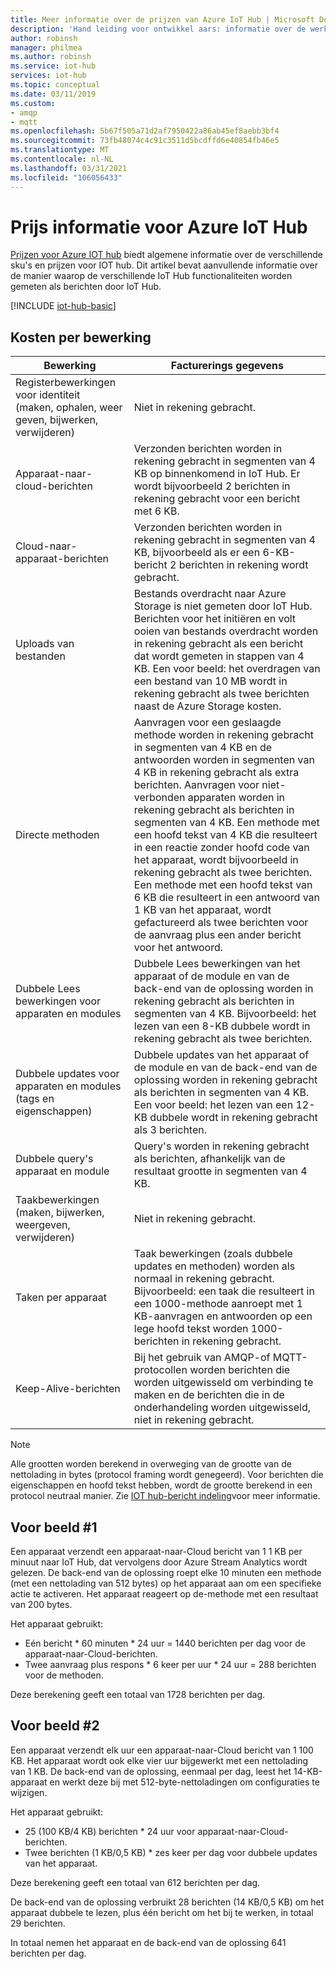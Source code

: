 ```yaml
---
title: Meer informatie over de prijzen van Azure IoT Hub | Microsoft Docs
description: 'Hand leiding voor ontwikkel aars: informatie over de werking van meten en prijzen met IoT Hub, waaronder gewerkte voor beelden.'
author: robinsh
manager: philmea
ms.author: robinsh
ms.service: iot-hub
services: iot-hub
ms.topic: conceptual
ms.date: 03/11/2019
ms.custom:
- amqp
- mqtt
ms.openlocfilehash: 5b67f505a71d2af7950422a86ab45ef8aebb3bf4
ms.sourcegitcommit: 73fb48074c4c91c3511d5bcdffd6e40854fb46e5
ms.translationtype: MT
ms.contentlocale: nl-NL
ms.lasthandoff: 03/31/2021
ms.locfileid: "106056433"
---
```

# <a name="azure-iot-hub-pricing-information"></a>Prijs informatie voor Azure IoT Hub

[Prijzen voor Azure IOT hub](https://azure.microsoft.com/pricing/details/iot-hub) biedt algemene informatie over de verschillende sku's en prijzen voor IOT hub. Dit artikel bevat aanvullende informatie over de manier waarop de verschillende IoT Hub functionaliteiten worden gemeten als berichten door IoT Hub.

[!INCLUDE [iot-hub-basic](../../includes/iot-hub-basic-partial.md)]

## <a name="charges-per-operation"></a>Kosten per bewerking

| Bewerking | Facturerings gegevens | 
| --------- | ------------------- |
| Registerbewerkingen voor identiteit <br/> (maken, ophalen, weer geven, bijwerken, verwijderen) | Niet in rekening gebracht. |
| Apparaat-naar-cloud-berichten | Verzonden berichten worden in rekening gebracht in segmenten van 4 KB op binnenkomend in IoT Hub. Er wordt bijvoorbeeld 2 berichten in rekening gebracht voor een bericht met 6 KB. |
| Cloud-naar-apparaat-berichten | Verzonden berichten worden in rekening gebracht in segmenten van 4 KB, bijvoorbeeld als er een 6-KB-bericht 2 berichten in rekening wordt gebracht. |
| Uploads van bestanden | Bestands overdracht naar Azure Storage is niet gemeten door IoT Hub. Berichten voor het initiëren en volt ooien van bestands overdracht worden in rekening gebracht als een bericht dat wordt gemeten in stappen van 4 KB. Een voor beeld: het overdragen van een bestand van 10 MB wordt in rekening gebracht als twee berichten naast de Azure Storage kosten. |
| Directe methoden | Aanvragen voor een geslaagde methode worden in rekening gebracht in segmenten van 4 KB en de antwoorden worden in segmenten van 4 KB in rekening gebracht als extra berichten. Aanvragen voor niet-verbonden apparaten worden in rekening gebracht als berichten in segmenten van 4 KB. Een methode met een hoofd tekst van 4 KB die resulteert in een reactie zonder hoofd code van het apparaat, wordt bijvoorbeeld in rekening gebracht als twee berichten. Een methode met een hoofd tekst van 6 KB die resulteert in een antwoord van 1 KB van het apparaat, wordt gefactureerd als twee berichten voor de aanvraag plus een ander bericht voor het antwoord. |
| Dubbele Lees bewerkingen voor apparaten en modules | Dubbele Lees bewerkingen van het apparaat of de module en van de back-end van de oplossing worden in rekening gebracht als berichten in segmenten van 4 KB. Bijvoorbeeld: het lezen van een 8-KB dubbele wordt in rekening gebracht als twee berichten. |
| Dubbele updates voor apparaten en modules (tags en eigenschappen) | Dubbele updates van het apparaat of de module en van de back-end van de oplossing worden in rekening gebracht als berichten in segmenten van 4 KB. Een voor beeld: het lezen van een 12-KB dubbele wordt in rekening gebracht als 3 berichten. |
| Dubbele query's apparaat en module | Query's worden in rekening gebracht als berichten, afhankelijk van de resultaat grootte in segmenten van 4 KB. |
| Taakbewerkingen <br/> (maken, bijwerken, weergeven, verwijderen) | Niet in rekening gebracht. |
| Taken per apparaat | Taak bewerkingen (zoals dubbele updates en methoden) worden als normaal in rekening gebracht. Bijvoorbeeld: een taak die resulteert in een 1000-methode aanroept met 1 KB-aanvragen en antwoorden op een lege hoofd tekst worden 1000-berichten in rekening gebracht. |
| Keep-Alive-berichten | Bij het gebruik van AMQP-of MQTT-protocollen worden berichten die worden uitgewisseld om verbinding te maken en de berichten die in de onderhandeling worden uitgewisseld, niet in rekening gebracht. |

> [!NOTE]
> Alle grootten worden berekend in overweging van de grootte van de nettolading in bytes (protocol framing wordt genegeerd). Voor berichten die eigenschappen en hoofd tekst hebben, wordt de grootte berekend in een protocol neutraal manier. Zie [IOT hub-bericht indeling](iot-hub-devguide-messages-construct.md)voor meer informatie.

## <a name="example-1"></a>Voor beeld #1

Een apparaat verzendt een apparaat-naar-Cloud bericht van 1 1 KB per minuut naar IoT Hub, dat vervolgens door Azure Stream Analytics wordt gelezen. De back-end van de oplossing roept elke 10 minuten een methode (met een nettolading van 512 bytes) op het apparaat aan om een specifieke actie te activeren. Het apparaat reageert op de-methode met een resultaat van 200 bytes.

Het apparaat gebruikt:

* Eén bericht * 60 minuten * 24 uur = 1440 berichten per dag voor de apparaat-naar-Cloud-berichten.
* Twee aanvraag plus respons * 6 keer per uur * 24 uur = 288 berichten voor de methoden.

Deze berekening geeft een totaal van 1728 berichten per dag.

## <a name="example-2"></a>Voor beeld #2

Een apparaat verzendt elk uur een apparaat-naar-Cloud bericht van 1 100 KB. Het apparaat wordt ook elke vier uur bijgewerkt met een nettolading van 1 KB. De back-end van de oplossing, eenmaal per dag, leest het 14-KB-apparaat en werkt deze bij met 512-byte-nettoladingen om configuraties te wijzigen.

Het apparaat gebruikt:

* 25 (100 KB/4 KB) berichten * 24 uur voor apparaat-naar-Cloud-berichten.
* Twee berichten (1 KB/0,5 KB) * zes keer per dag voor dubbele updates van het apparaat.

Deze berekening geeft een totaal van 612 berichten per dag.

De back-end van de oplossing verbruikt 28 berichten (14 KB/0,5 KB) om het apparaat dubbele te lezen, plus één bericht om het bij te werken, in totaal 29 berichten.

In totaal nemen het apparaat en de back-end van de oplossing 641 berichten per dag.
